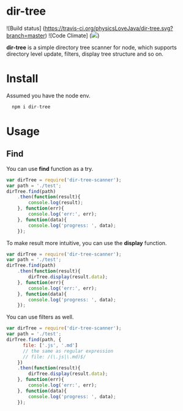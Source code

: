 # dir-tree 
![Build status] (https://travis-ci.org/physicsLoveJava/dir-tree.svg?branch=master)
![Code Climate] (<a href="https://codeclimate.com/github/physicsLoveJava/dir-tree"><img src="https://codeclimate.com/github/physicsLoveJava/dir-tree/badges/gpa.svg" /></a>)

**dir-tree** is a simple directory tree scanner for node, which supports directory level update, filters, display tree structure and so on.

# Install

Assumed you have the node env.
```javascript
  npm i dir-tree
```

# Usage

## Find
You can use **find** function as a try.
```javascript
var dirTree = require('dir-tree-scanner');
var path = './test';
dirTree.find(path)
    .then(function(result){
        console.log(result);
    }, function(err){
        console.log('err:', err);
    }, function(data){
        console.log('progress: ', data);
    });
```
To make result more intuitive, you can use the **display** function.
```javascript
var dirTree = require('dir-tree-scanner');
var path = './test';
dirTree.find(path)
    .then(function(result){
        dirTree.display(result.data);
    }, function(err){
        console.log('err:', err);
    }, function(data){
        console.log('progress: ', data);
    });
```
You can use filters as well.
```javascript
var dirTree = require('dir-tree-scanner');
var path = './test';
dirTree.find(path, {
      file: ['.js', '.md'] 
      // the same as regular expression
      // file: /(\.js|\.md)$/
    })
    .then(function(result){
        dirTree.display(result.data);
    }, function(err){
        console.log('err:', err);
    }, function(data){
        console.log('progress: ', data);
    });
```
